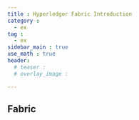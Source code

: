 ```yaml
---
title : Hyperledger Fabric Introduction
category :
  - ex
tag :
  - ex
sidebar_main : true
use_math : true
header:
  # teaser :
  # overlay_image :

---
```


## Fabric
